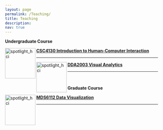 ```yaml
---
layout: page
permalink: /Teaching/
title: Teaching
description: 
nav: true
---
```


<div class="Teaching">

 <b> Undergraduate Course </b>

  <div class="img"><img class="img_responsive" src="http://stevenhan1991.github.io/assets/img/courses/HCI.jpeg" style="border:1px solid black width:200px;height:100px;" alt="spotlight_hci" align="left">
</div>
  <div class="text">
    <div class="title"><a name="HCI" href="https://stevenhan1991.github.io/CSC4130/index.html"><b>CSC4130 Introduction to Human-Computer Interaction</b></a>
    </div> 
   
   <hr>
   
  <div class="img"><img class="img_responsive" src="http://stevenhan1991.github.io/assets/img/courses/Visual Analytics.png" style="border:1px solid black width:200px;height:100px;" alt="spotlight_hci" align="left">
</div>
  <div class="text">
    <div class="title"><a name="VS" href="https://stevenhan1991.github.io/DDA2003/index.html"><b>DDA2003 Visual Analytics</b></a>
    </div> 
  <hr>
 <br>
 
 <b> Graduate Course</b>

   <div class="img"><img class="img_responsive" src="http://stevenhan1991.github.io/assets/img/courses/Scientific Visualization.jpeg" style="border:1px solid black width:200px;height:100px;" alt="spotlight_hci" align="left">
</div>
  <div class="text">
    <div class="title"><a name="SV" href="https://stevenhan1991.github.io/DDA2003/index.html"><b>MDS6112 Data Visualization</b></a>
    </div>
   <hr>
 
</div>

